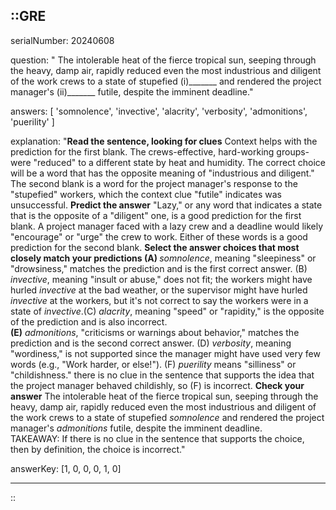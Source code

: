 ::GRE
---

serialNumber: 20240608

question: " The intolerable heat of the fierce tropical sun, seeping through the heavy, damp air, rapidly reduced even the most industrious and diligent of the work crews to a state of stupefied (i)_______ and rendered the project manager's (ii)_______ futile, despite the imminent deadline."

answers: [
  'somnolence',
  'invective',
  'alacrity',
  'verbosity',
  'admonitions',
  'puerility'
]

explanation: "<strong>Read the sentence, looking for clues</strong> Context helps with the prediction for the first blank. The crews-effective, hard-working groups-were \"reduced\" to a different state by heat and humidity. The correct choice will be a word that has the opposite meaning of \"industrious and diligent.\"<br> The second blank is a word for the project manager's response to the \"stupefied\" workers, which the context clue \"futile\" indicates was unsuccessful. <strong>Predict the answer</strong> \"Lazy,\" or any word that indicates a state that is the opposite of a \"diligent\" one, is a good prediction for the first blank. A project manager faced with a lazy crew and a deadline would likely \"encourage\" or \"urge\" the crew to work. Either of these words is a good prediction for the second blank. <strong>Select the answer choices that most closely match your predictions </strong> <strong>(A) </strong><i>somnolence</i>, meaning \"sleepiness\" or \"drowsiness,\" matches the prediction and is the first correct answer. (B) <i>invective</i>, meaning \"insult or abuse,\" does not fit; the workers might have hurled <i>invective</i> at the bad weather, or the supervisor might have hurled <i>invective</i> at the workers, but it's not correct to say the workers were in a state of <i>invective</i>.<strong></strong>(C) <i>alacrity</i>, meaning \"speed\" or \"rapidity,\" is the opposite of the prediction and is also incorrect.<br> <strong>(E)</strong> <i>admonitions</i>, \"criticisms or warnings about behavior,\" matches the prediction and is the second correct answer. (D) <i>verbosity</i>, meaning \"wordiness,\" is not supported since the manager might have used very few words (e.g., \"Work harder, or else!\"). (F) <i>puerility</i> means \"silliness\" or \"childishness.\" there is no clue in the sentence that supports the idea that the project manager behaved childishly, so (F) is incorrect. <strong>Check your answer</strong> The intolerable heat of the fierce tropical sun, seeping through the heavy, damp air, rapidly reduced even the most industrious and diligent of the work crews to a state of stupefied <i>somnolence </i>and rendered the project manager's <i>admonitions </i>futile, despite the imminent deadline.<br> TAKEAWAY: If there is no clue in the sentence that supports the choice, then by definition, the choice is incorrect."

answerKey: [1, 0, 0, 0, 1, 0]

---
::